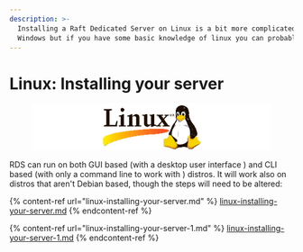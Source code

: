 ```yaml
---
description: >-
  Installing a Raft Dedicated Server on Linux is a bit more complicated than
  Windows but if you have some basic knowledge of linux you can probably do it.
---
```


# Linux: Installing your server

<figure><img src="../../.gitbook/assets/linux.png" alt=""><figcaption></figcaption></figure>

RDS can run on both GUI based (with a  desktop user interface ) and CLI based (with only  a command line to work with ) distros. It will work also on distros that aren't Debian based, though the steps will need to be altered:

{% content-ref url="linux-installing-your-server.md" %}
[linux-installing-your-server.md](linux-installing-your-server.md)
{% endcontent-ref %}

{% content-ref url="linux-installing-your-server-1.md" %}
[linux-installing-your-server-1.md](linux-installing-your-server-1.md)
{% endcontent-ref %}
